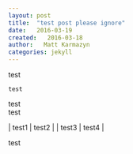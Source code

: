 ```yaml
---
layout: post
title:  "test post please ignore"
date:   2016-03-19
created:   2016-03-18
author:   Matt Karmazyn
categories: jekyll
---
```

test

<!--break-->

    test

test  
test

| test1 | test2 |
| test3 | test4 |

test
